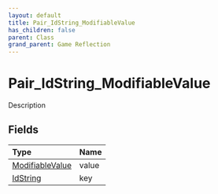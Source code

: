 ```yaml
---
layout: default
title: Pair_IdString_ModifiableValue
has_children: false
parent: Class
grand_parent: Game Reflection
---
```

# Pair_IdString_ModifiableValue
Description 

## Fields

| Type | Name |
|:-------------|:--------------|
| [ModifiableValue](/docs/game-reflection/classes/modifiable_value) | value |
| [IdString](/docs/game-reflection/components/id_string) | key |

